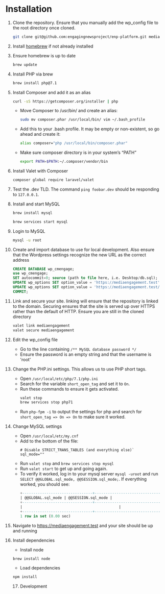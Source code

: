 # Installation

1. Clone the repository. Ensure that you manually add the wp_config file to the root directory once cloned.
    ```BASH
    git clone git@github.com:engagingnewsproject/enp-platform.git mediaengagement
    ```

2. Install [homebrew](https://brew.sh/) if not already installed

3. Ensure homebrew is up to date
    ```BASH
    brew update
    ```

4. Install PHP via brew
    ```BASH
    brew install php@7.1
    ```

5. Install Composer and add it as an alias
    ```BASH
    curl -sS https://getcomposer.org/installer | php
    ```
    * Move Composer to /usr/bin/ and create an alias:
        ```BASH
        sudo mv composer.phar /usr/local/bin/ vim ~/.bash_profile
        ```
    * Add this to your .bash profile. It may be empty or non-existent, so go ahead and create it:
        ```BASH
        alias composer="php /usr/local/bin/composer.phar"
        ```
    * Make sure composer directory is in your system’s “PATH”
        ```BASH
        export PATH=$PATH:~/.composer/vendor/bin
        ```
6. Install Valet with Composer
    ```BASH
    composer global require laravel/valet
    ```
7. Test the .dev TLD. The command `ping foobar.dev` should be responding to `127.0.0.1`.

8. Install and start MySQL
    ```BASH
    brew install mysql
    ```
    ```BASH
    brew services start mysql
    ```
9. Login to MySQL
    ```BASH
    mysql -u root
    ```
10. Create and import database to use for local development. Also ensure that the Wordpress settings recognize the new URL as the correct address
    ```SQL
    CREATE DATABASE wp_cmengage;
    use wp_cmengage;
    SET autocommit=0; source (path to file here, i.e. Desktop/db.sql);
    UPDATE wp_options SET option_value = 'https://mediaengagement.test' WHERE option_name = 'siteurl';
    UPDATE wp_options SET option_value = 'https://mediaengagement.test/' WHERE option_name = 'home';
    COMMIT;
    ```
11. Link and secure your site. linking will ensure that the repository is linked to the domain. Securing ensures that the site is served up over HTTPS rather than the default of HTTP. Ensure you are still in the cloned directory
    ```BASH
    valet link mediaengagement
    valet secure mediaengagement
    ```
12. Edit the wp_config file
    * Go to the line containing `/** MySQL database password */`
    * Ensure the password is an empty string and that the username is 'root'

13. Change the PHP.ini settings. This allows us to use PHP short tags.
    * Open `/usr/local/etc/php/7.1/php.ini`
    * Search for the variable `short_open_tag` and set it to `On`.
    * Run these commands to ensure it gets activated.
        ```BASH
        valet stop
        brew services stop php71
        ```
    * Run `php-fpm -i` to output the settings for php and search for `short_open_tag => On => On` to make sure it worked.

14. Change MySQL settings
    * Open `/usr/local/etc/my.cnf`
    * Add to the bottom of the file:  
        ``` CNF
        # Disable STRICT_TRANS_TABLES (and everything else)`
        sql_mode=""
        ```
    * Run `valet stop` and `brew services stop mysql`
    * Run `valet start` to get up and going again.
    * To verify it worked, log in to your mysql server `mysql -uroot` and run `SELECT @@GLOBAL.sql_mode, @@SESSION.sql_mode;`. If everything worked, you should see:
        ``` SQL
        +--------------------------------+--------------------------------+
        | @@GLOBAL.sql_mode | @@SESSION.sql_mode |
        +--------------------------------+--------------------------------+
        |                                            |                                           |
        +--------------------------------+--------------------------------+
        1 row in set (0.00 sec)
        ```
15. Navigate to https://mediaengagement.test and your site should be up and running

16. Install dependencies
    * Install node
    ```BASH
    brew install node
    ```
    * Load dependencies
    ```BASH
    npm install
    ```

    17. Development
